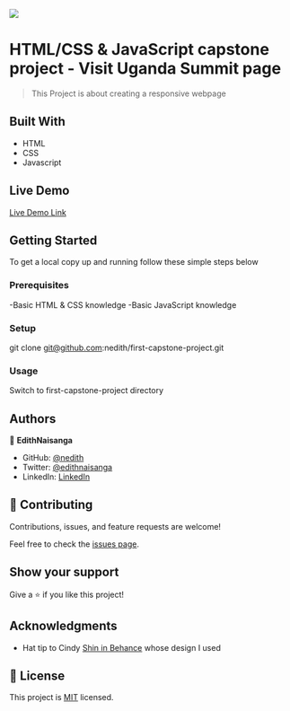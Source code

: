 ![](https://img.shields.io/badge/Microverse-blueviolet)

# HTML/CSS & JavaScript capstone project - Visit Uganda Summit page

> This Project is about creating a responsive webpage

## Built With

- HTML
- CSS
- Javascript

## Live Demo 

[Live Demo Link]( https://nedith.github.io/first-capstone-project/)

## Getting Started

To get a local copy up and running follow these simple steps below

### Prerequisites

-Basic HTML & CSS knowledge
-Basic JavaScript knowledge

### Setup
git clone git@github.com:nedith/first-capstone-project.git

### Usage

Switch to first-capstone-project directory

## Authors

👤 **EdithNaisanga**

- GitHub: [@nedith](https://github.com/nedith)
- Twitter: [@edithnaisanga](https://twitter.com/edithnaisanga)
- LinkedIn: [LinkedIn](https://linkedin.com/in/https://www.linkedin.com/in/edith-naisanga-19396856/)

## 🤝 Contributing

Contributions, issues, and feature requests are welcome!

Feel free to check the [issues page](https://github.com/nedith/first-capstone-project/issues).

## Show your support

Give a ⭐️ if you like this project!

## Acknowledgments

- Hat tip to Cindy [Shin in Behance](https://www.behance.net/adagio07) whose design I used

## 📝 License

This project is [MIT](./MIT.md) licensed.
